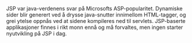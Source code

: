 JSP var java-verdenens svar på Microsofts ASP-popularitet. Dynamiske sider blir generert ved å drysse java-snutter innimellom HTML-tagger, og grei ytelse oppnås ved at sidene kompileres ned til servlets. JSP-baserte applikasjoner finnes i rikt monn ennå og må forvaltes, men ingen starter nyutvikling på JSP i dag.